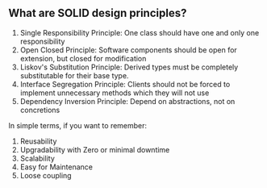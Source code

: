 ## What are SOLID design principles?
1. Single Responsibility Principle: One class should have one and only one responsibility
2. Open Closed Principle: Software components should be open for extension, but closed for modification
3. Liskov's Substitution Principle: Derived types must be completely substitutable for their base type.
4. Interface Segregation Principle: Clients should not be forced to implement unnecessary methods which they will not use
5. Dependency Inversion Principle: Depend on abstractions, not on concretions

In simple terms, if you want to remember:
1. Reusability
2. Upgradability with Zero or minimal downtime
3. Scalability
4. Easy for Maintenance
5. Loose coupling

## 